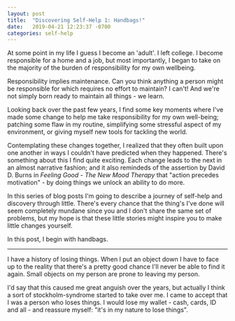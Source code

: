 ```yaml
---
layout: post
title:  "Discovering Self-Help 1: Handbags!"
date:   2019-04-21 12:23:37 -0700
categories: self-help
---
```


At some point in my life I guess I become an 'adult'. I left college. I become responsible for a home and a job, but most importantly, I began to take on the majority of the burden of responsibility for my own wellbeing.

Responsibility implies maintenance. Can you think anything a person might be responsible for which requires no effort to maintain? I can't! And we're not simply born ready to maintain all things - we learn.

Looking back over the past few years, I find some key moments where I've made some change to help me take responsibility for my own well-being; patching some flaw in my routine, simplifying some stressful aspect of my environment, or giving myself new tools for tackling the world.

Contemplating these changes together, I realized that they often built upon one another in ways I couldn't have predicted when they happened. There's something about this I find quite exciting. Each change leads to the next in an almost narrative fashion; and it also remindeds of the assertion by David D. Burns in _Feeling Good - The New Mood Therapy_ that "action precedes motivation" - by doing things we unlock an ability to do more.

In this series of blog posts I'm going to describe a journey of self-help and discovery through little. There's every chance that the thing's I've done will seem completely mundane since you and I don't share the same set of problems, but my hope is that these little stories might inspire you to make little changes yourself.

In this post, I begin with handbags.

--------------------


I have a history of losing things. When I put an object down I have to face up to the reality that there's a pretty good chance I'll never be able to find it again. Small objects on my person are prone to leaving my person.

I'd say that this caused me great anguish over the years, but actually I think a sort of stockholm-syndrome started to take over me. I came to accept that I was a person who loses things. I would lose my wallet - cash, cards, ID and all - and reassure myself: "it's in my nature to lose things".

